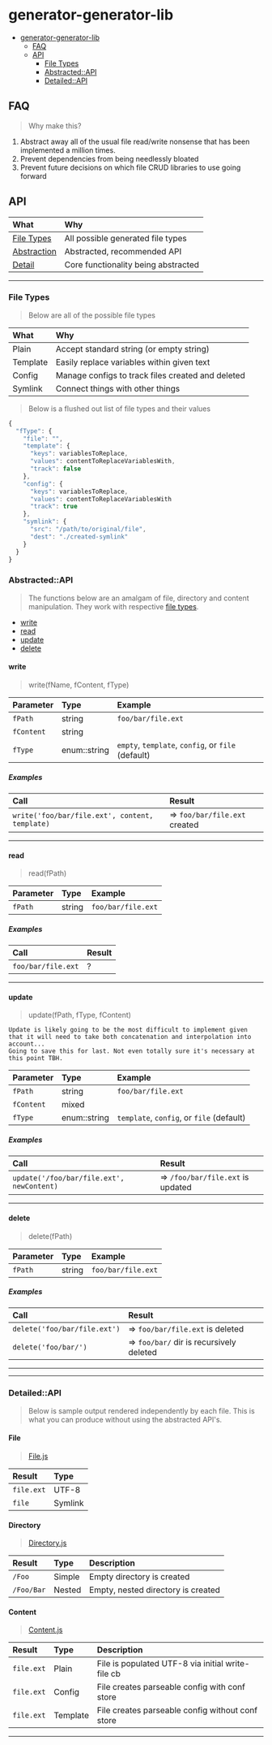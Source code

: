 # generator-generator-lib

<!-- TOC START min:1 max:3 link:true update:true -->

* [generator-generator-lib](#generator-generator-lib)
  * [FAQ](#faq)
  * [API](#api)
    * [File Types](#file-types)
    * [Abstracted::API](#abstractedapi)
    * [Detailed::API](#detailedapi)

<!-- TOC END -->

## FAQ

> Why make this?

1. Abstract away all of the usual file read/write nonsense that has been implemented a million times.
2. Prevent dependencies from being needlessly bloated
3. Prevent future decisions on which file CRUD libraries to use going forward

## API

| What                          | Why                                 |
| :---------------------------- | :---------------------------------- |
| [File Types](#file-types)     | All possible generated file types   |
| [Abstraction](#abstractedapi) | Abstracted, recommended API         |
| [Detail](#detailedapi)        | Core functionality being abstracted |

---

### File Types

> Below are all of the possible file types

| What     | Why                                               |
| :------- | :------------------------------------------------ |
| Plain    | Accept standard string (or empty string)          |
| Template | Easily replace variables within given text        |
| Config   | Manage configs to track files created and deleted |
| Symlink  | Connect things with other things                  |

> Below is a flushed out list of file types and their values

```js
{
  "fType": {
    "file": "",
    "template": {
      "keys": variablesToReplace,
      "values": contentToReplaceVariablesWith,
      "track": false
    },
    "config": {
      "keys": variablesToReplace,
      "values": contentToReplaceVariablesWith
      "track": true
    },
    "symlink": {
      "src": "/path/to/original/file",
      "dest": "./created-symlink"
    }
  }
}
```

### Abstracted::API

> The functions below are an amalgam of file, directory and content manipulation. They work with respective [file types](#file-types).

* [write](#write)
* [read](#read)
* [update](#update)
* [delete](#delete)

#### write

> write(fName, fContent, fType)

| Parameter  | Type         | Example                                            |
| :--------- | :----------- | :------------------------------------------------- |
| `fPath`    | string       | `foo/bar/file.ext`                                 |
| `fContent` | string       |                                                    |
| `fType`    | enum::string | `empty`, `template`, `config`, or `file` (default) |

##### Examples

| Call                                           | Result                        |
| :--------------------------------------------- | :---------------------------- |
| `write('foo/bar/file.ext', content, template)` | => `foo/bar/file.ext` created |

---

#### read

> read(fPath)

| Parameter | Type   | Example            |
| :-------- | :----- | :----------------- |
| `fPath`   | string | `foo/bar/file.ext` |

##### Examples

| Call               | Result |
| :----------------- | :----- |
| `foo/bar/file.ext` | ?      |

---

#### update

> update(fPath, fType, fContent)

```
Update is likely going to be the most difficult to implement given that it will need to take both concatenation and interpolation into account...
Going to save this for last. Not even totally sure it's necessary at this point TBH.
```

| Parameter  | Type         | Example                                   |
| :--------- | :----------- | :---------------------------------------- |
| `fPath`    | string       | `foo/bar/file.ext`                        |
| `fContent` | mixed        |                                           |
| `fType`    | enum::string | `template`, `config`, or `file` (default) |

##### Examples

| Call                                      | Result                            |
| :---------------------------------------- | :-------------------------------- |
| `update('/foo/bar/file.ext', newContent)` | => `/foo/bar/file.ext` is updated |

---

#### delete

> delete(fPath)

| Parameter | Type   | Example            |
| :-------- | :----- | :----------------- |
| `fPath`   | string | `foo/bar/file.ext` |

##### Examples

| Call                         | Result                                   |
| :--------------------------- | :--------------------------------------- |
| `delete('foo/bar/file.ext')` | => `foo/bar/file.ext` is deleted         |
| `delete('foo/bar/')`         | => `foo/bar/` dir is recursively deleted |

---

---

### Detailed::API

> Below is sample output rendered independently by each file. This is what you can produce without using the abstracted API's.

#### File

> [File.js](./file.js)

| Result     | Type    |
| :--------- | :------ |
| `file.ext` | UTF-8   |
| `file`     | Symlink |

#### Directory

> [Directory.js](./directory.js)

| Result     | Type   | Description                        |
| :--------- | :----- | :--------------------------------- |
| `/Foo`     | Simple | Empty directory is created         |
| `/Foo/Bar` | Nested | Empty, nested directory is created |

#### Content

> [Content.js](./content.js)

| Result     | Type     | Description                                       |
| :--------- | :------- | :------------------------------------------------ |
| `file.ext` | Plain    | File is populated UTF-8 via initial write-file cb |
| `file.ext` | Config   | File creates parseable config with conf store     |
| `file.ext` | Template | File creates parseable config without conf store  |

---
